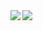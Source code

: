 




<div>
<a href="https://github.com/majuwa/">
  <img align="left" src="https://github-readme-stats.vercel.app/api?username=majuwa&show_icons=true&line_height=32&hide=stars&hide_rank=true" />
</a>
<a href="https://github.com/majuwa/">
  <img align="left" src="https://github-readme-stats.vercel.app/api/top-langs/?username=majuwa&show_icons=true&hide=shell,dockerfile" />
</a>
</div>


